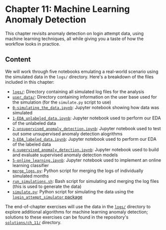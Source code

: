 # Chapter 11: Machine Learning Anomaly Detection

This chapter revisits anomaly detection on login attempt data, using machine learning techniques, all while giving you a taste of how the workflow looks in practice.

## Content

We will work through five notebooks emulating a real-world scenario using the simulated data in the `logs/` directory. Here's a breakdown of the files included in this chapter:

- [`logs/`](logs): Directory containing all simulated log files for the analysis
- [`user_data/`](user_data): Directory containing information on the user base used for the simulation (for the `simulate.py` script to use)
- [`0-simulating_the_data.ipynb`](0-simulating_the_data.ipynb): Jupyter notebook showing how data was simulated
- [`1-EDA_unlabeled_data.ipynb`](1-EDA_unlabeled_data.ipynb): Jupyter notebook used to perform our EDA of the unlabeled data
- [`2-unsupervised_anomaly_detection.ipynb`](2-unsupervised_anomaly_detection.ipynb): Jupyter notebook used to test out some unsupervised anomaly detection alogrithms
- [`3-EDA_labeled_data.ipynb`](3-EDA_labeled_data.ipynb): Jupyter notebook used to perform our EDA of the labeled data
- [`4-supervised_anomaly_detection.ipynb`](4-supervised_anomaly_detection.ipynb): Jupyter notebook used to build and evaluate supervised anomaly detection models
- [`5-online_learning.ipynb`](5-online_learning.ipynb): Jupyter notebook used to implement an online learning classifier
- [`merge_logs.py`](merge_logs.py): Python script for merging the logs of individually simulated months
- [`run_simulations.sh`](run_simulations.sh): Bash script for simulating and merging the log files (this is used to generate the data)
- [`simulate.py`](simulate.py): Python script for simulating the data using the [`login_attempt_simulator` package](https://github.com/stefmolin/login-attempt-simulator)


The end-of-chapter exercises will use the data in the [`logs/`](logs) directory to explore additional algorithms for machine learning anomaly detection; solutions to these exercises can be found in the repository's [`solutions/ch_11/`](../solutions/ch_11) directory.

